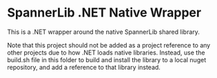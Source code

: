 # SpannerLib .NET Native Wrapper

This is a .NET wrapper around the native SpannerLib shared library.

Note that this project should not be added as a project reference to any other projects due to how .NET loads
native libraries. Instead, use the build.sh file in this folder to build and install the library to a local nuget
repository, and add a reference to that library instead.
